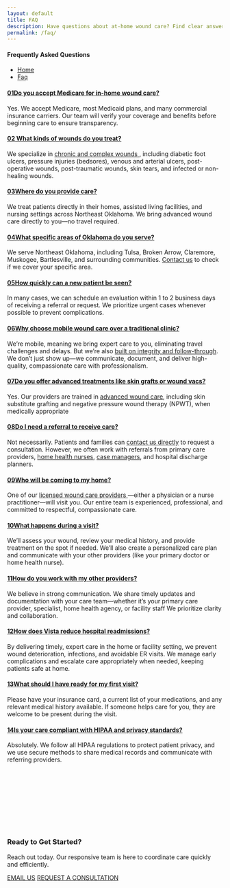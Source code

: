 ```yaml
---
layout: default
title: FAQ
description: Have questions about at-home wound care? Find clear answers on insurance, referrals, service areas, and what to expect from Vista Wound Specialists.
permalink: /faq/
---
```


<section
  class="breadcrumbs"
  style="
    background-image: url('{{ site.baseurl }}/assets/img/faq-top-image.png');
    background-size: cover;
    /* background-position: center; */
  "
>
  <div class="container">
    <div class="row">
      <!-- Breadcrumb-Content -->
      <div class="col-lg-6 offset-lg-3 col-12">
        <div class="breadcrumb-content">
          <h4>Frequently Asked Questions</h4>
          <ul class="breadcrumb-menu">
            <li>
              <a href="{{ site.baseurl }}/">Home</a
              ><i class="far fa-angle-double-right"></i>
            </li>
            <li><a href="#">Faq</a></li>
          </ul>
        </div>
      </div>
    </div>
  </div>
</section>
<!-- End Breadcrumbs -->

<!-- Faq Area -->
<section class="faq-area">
  <div class="container">
    <div class="faq-section-main">
      <div class="col-12 wow fadeInUp" data-wow-delay="0.2s">
        <!-- Faq Inner -->
        <div class="faq-inner">
          <div class="faq-content">
            <div class="panel-group" role="tablist">
              <div class="panel panel-default">
                <div class="faq-heading" id="FaqTitle1">
                  <h4 class="faq-title">
                    <a
                    class="collapsed"
                      data-bs-toggle="collapse"
                      data-parent="#accordion"
                      href="#faq1"
                      ><b>01</b>Do you accept Medicare for in-home wound
                      care?</a
                    >
                  </h4>
                </div>
                <div
                  id="faq1"
                 class="panel-collapse collapse"
                  role="tabpanel"
                  aria-labelledby="FaqTitle1"
                >
                  <div class="faq-body">
                    Yes. We accept Medicare, most Medicaid plans, and many
                    commercial insurance carriers. Our team will verify your
                    coverage and benefits before beginning care to ensure
                    transparency.
                  </div>
                </div>
              </div>
              <div class="panel panel-default">
                <div class="faq-heading" id="FaqTitle2">
                  <h4 class="faq-title">
                    <a
                      class="collapsed"
                      data-bs-toggle="collapse"
                      data-parent="#accordion"
                      href="#faq2"
                      ><b>02</b> What kinds of wounds do you treat?</a
                    >
                  </h4>
                </div>
                <div
                  id="faq2"
                  class="panel-collapse collapse"
                  role="tabpanel"
                  aria-labelledby="FaqTitle2"
                >
                  <div class="faq-body">
                    We specialize in
                    <a href="{{ site.baseurl }}/help/" class="about-links"
                      >chronic and complex wounds
                    </a>
                    , including diabetic foot ulcers, pressure injuries
                    (bedsores), venous and arterial ulcers, post-operative
                    wounds, post-traumatic wounds, skin tears, and infected or
                    non-healing wounds.
                  </div>
                </div>
              </div>
              <div class="panel panel-default">
                <div class="faq-heading" id="FaqTitle3">
                  <h4 class="faq-title">
                    <a
                      class="collapsed"
                      data-bs-toggle="collapse"
                      data-parent="#accordion"
                      href="#faq3"
                      ><b>03</b>Where do you provide care?</a
                    >
                  </h4>
                </div>
                <div
                  id="faq3"
                  class="panel-collapse collapse"
                  role="tabpanel"
                  aria-labelledby="FaqTitle3"
                >
                  <div class="faq-body">
                    We treat patients directly in their homes, assisted living
                    facilities, and nursing settings across Northeast
                    Oklahoma. We bring advanced wound care directly to you—no
                    travel required.
                  </div>
                </div>
              </div>
              <div class="panel panel-default">
                <div class="faq-heading" id="FaqTitle4">
                  <h4 class="faq-title">
                    <a
                      class="collapsed"
                      data-bs-toggle="collapse"
                      data-parent="#accordion"
                      href="#faq4"
                      ><b>04</b>What specific areas of Oklahoma do you serve?</a
                    >
                  </h4>
                </div>
                <div
                  id="faq4"
                  class="panel-collapse collapse"
                  role="tabpanel"
                  aria-labelledby="FaqTitle4"
                >
                  <div class="faq-body">
                    We serve Northeast Oklahoma, including Tulsa, Broken Arrow,
                    Claremore, Muskogee, Bartlesville, and surrounding
                    communities.
                    <a href="{{ site.baseurl }}/help/" class="about-links"
                      >Contact us</a
                    >
                    to check if we cover your specific area.
                  </div>
                </div>
              </div>
              <div class="panel panel-default">
                <div class="faq-heading" id="FaqTitle4">
                  <h4 class="faq-title">
                    <a
                      class="collapsed"
                      data-bs-toggle="collapse"
                      data-parent="#accordion"
                      href="#faq5"
                      ><b>05</b>How quickly can a new patient be seen?</a
                    >
                  </h4>
                </div>
                <div
                  id="faq5"
                  class="panel-collapse collapse"
                  role="tabpanel"
                  aria-labelledby="FaqTitle4"
                >
                  <div class="faq-body">
                    In many cases, we can schedule an evaluation within 1 to 2
                    business days of receiving a referral or request. We
                    prioritize urgent cases whenever possible to prevent
                    complications.
                  </div>
                </div>
              </div>
              <div class="panel panel-default">
                <div class="faq-heading" id="FaqTitle4">
                  <h4 class="faq-title">
                    <a
                      class="collapsed"
                      data-bs-toggle="collapse"
                      data-parent="#accordion"
                      href="#faq6"
                      ><b>06</b>Why choose mobile wound care over a traditional
                      clinic?</a
                    >
                  </h4>
                </div>
                <div
                  id="faq6"
                  class="panel-collapse collapse"
                  role="tabpanel"
                  aria-labelledby="FaqTitle4"
                >
                  <div class="faq-body">
                    We’re mobile, meaning we bring expert care to you,
                    eliminating travel challenges and delays. But we’re also
                    <a
                      href="{{ site.baseurl }}/our-approach/"
                      class="about-links"
                      >built on integrity and follow-through</a
                    >. We don’t just show up—we communicate, document, and
                    deliver high-quality, compassionate care with
                    professionalism.
                  </div>
                </div>
              </div>
              <div class="panel panel-default">
                <div class="faq-heading" id="FaqTitle4">
                  <h4 class="faq-title">
                    <a
                      class="collapsed"
                      data-bs-toggle="collapse"
                      data-parent="#accordion"
                      href="#faq7"
                      ><b>07</b>Do you offer advanced treatments like skin
                      grafts or wound vacs?</a
                    >
                  </h4>
                </div>
                <div
                  id="faq7"
                  class="panel-collapse collapse"
                  role="tabpanel"
                  aria-labelledby="FaqTitle4"
                >
                  <div class="faq-body">
                  Yes. Our providers are trained in 
                  <a href="{{ site.baseurl }}/help/" class="about-links"
                      >advanced wound care</a
                    >, including skin substitute grafting and negative pressure wound therapy (NPWT), when medically appropriate
                  </div>
                </div>
              </div>
              <div class="panel panel-default">
                <div class="faq-heading" id="FaqTitle4">
                  <h4 class="faq-title">
                    <a
                      class="collapsed"
                      data-bs-toggle="collapse"
                      data-parent="#accordion"
                      href="#faq8"
                      ><b>08</b>Do I need a referral to receive care?</a
                    >
                  </h4>
                </div>
                <div
                  id="faq8"
                  class="panel-collapse collapse"
                  role="tabpanel"
                  aria-labelledby="FaqTitle4"
                >
                  <div class="faq-body">
                    Not necessarily. Patients and families can
                    <a href="{{ site.baseurl }}/contact-us/" class="about-links"
                      >contact us directly</a
                    >
                    to request a consultation. However, we often work with
                    referrals from primary care providers, <a
                      href="{{ site.baseurl }}/blog/nurses/"
                      class="about-links"
                      >home health nurses</a
                    >,
                    <a href="{{ site.baseurl }}/blog/case-managers/" class="about-links"
                      >case managers</a
                    >, and hospital discharge planners.
                  </div>
                </div>
              </div>
              <div class="panel panel-default">
                <div class="faq-heading" id="FaqTitle4">
                  <h4 class="faq-title">
                    <a
                      class="collapsed"
                      data-bs-toggle="collapse"
                      data-parent="#accordion"
                      href="#faq9"
                      ><b>09</b>Who will be coming to my home?</a
                    >
                  </h4>
                </div>
                <div
                  id="faq9"
                  class="panel-collapse collapse"
                  role="tabpanel"
                  aria-labelledby="FaqTitle4"
                >
                  <div class="faq-body">
                    One of our
                    <a
                      href="{{ site.baseurl }}/our-approach/"
                      class="about-links"
                      >licensed wound care providers </a
                    >—either a physician or a nurse practitioner—will visit you.
                    Our entire team is experienced, professional, and committed
                    to respectful, compassionate care.
                  </div>
                </div>
              </div>
              <div class="panel panel-default">
                <div class="faq-heading" id="FaqTitle4">
                  <h4 class="faq-title">
                    <a
                      class="collapsed"
                      data-bs-toggle="collapse"
                      data-parent="#accordion"
                      href="#faq10"
                      ><b>10</b>What happens during a visit?
                    </a>
                  </h4>
                </div>
                <div
                  id="faq10"
                  class="panel-collapse collapse"
                  role="tabpanel"
                  aria-labelledby="FaqTitle4"
                >
                  <div class="faq-body">
                    We’ll assess your wound, review your medical history, and
                    provide treatment on the spot if needed. We’ll also create a
                    personalized care plan and communicate with your other
                    providers (like your primary doctor or home health nurse).
                  </div>
                </div>
              </div>
              <div class="panel panel-default">
                <div class="faq-heading" id="FaqTitle4">
                  <h4 class="faq-title">
                    <a
                      class="collapsed"
                      data-bs-toggle="collapse"
                      data-parent="#accordion"
                      href="#faq11"
                      ><b>11</b>How do you work with my other providers?</a
                    >
                  </h4>
                </div>
                <div
                  id="faq11"
                  class="panel-collapse collapse"
                  role="tabpanel"
                  aria-labelledby="FaqTitle4"
                >
                  <div class="faq-body">
                    We believe in strong communication. We share timely updates
                    and documentation with your care team—whether it’s your
                    primary care provider, specialist, home health agency, or facility staff
                    We prioritize clarity and collaboration.
                  </div>
                </div>
              </div>
              <div class="panel panel-default">
                <div class="faq-heading" id="FaqTitle4">
                  <h4 class="faq-title">
                    <a
                      class="collapsed"
                      data-bs-toggle="collapse"
                      data-parent="#accordion"
                      href="#faq12"
                      ><b>12</b>How does Vista reduce hospital readmissions?</a
                    >
                  </h4>
                </div>
                <div
                  id="faq12"
                  class="panel-collapse collapse"
                  role="tabpanel"
                  aria-labelledby="FaqTitle4"
                >
                  <div class="faq-body">
                    By delivering timely, expert care in the home or facility
                    setting, we prevent wound deterioration, infections, and
                    avoidable ER visits. We manage early complications and
                    escalate care appropriately when needed, keeping patients
                    safe at home.
                  </div>
                </div>
              </div>
              <div class="panel panel-default">
                <div class="faq-heading" id="FaqTitle4">
                  <h4 class="faq-title">
                    <a
                      class="collapsed"
                      data-bs-toggle="collapse"
                      data-parent="#accordion"
                      href="#faq13"
                      ><b>13</b>What should I have ready for my first visit?</a
                    >
                  </h4>
                </div>
                <div
                  id="faq13"
                  class="panel-collapse collapse"
                  role="tabpanel"
                  aria-labelledby="FaqTitle4"
                >
                  <div class="faq-body">
                    Please have your insurance card, a current list of your
                    medications, and any relevant medical history available. If
                    someone helps care for you, they are welcome to be present
                    during the visit.
                  </div>
                </div>
              </div>
              <div class="panel panel-default">
                <div class="faq-heading" id="FaqTitle4">
                  <h4 class="faq-title">
                    <a
                      class="collapsed"
                      data-bs-toggle="collapse"
                      data-parent="#accordion"
                      href="#faq14"
                      ><b>14</b>Is your care compliant with HIPAA and privacy
                      standards?</a
                    >
                  </h4>
                </div>
                <div
                  id="faq14"
                  class="panel-collapse collapse"
                  role="tabpanel"
                  aria-labelledby="FaqTitle4"
                >
                  <div class="faq-body">
                    Absolutely. We follow all HIPAA regulations to protect
                    patient privacy, and we use secure methods to share medical
                    records and communicate with referring providers.
                  </div>
                </div>
              </div>
            </div>
          </div>
        </div>
      </div>
    </div>
  </div>
</section>

<section
  class="news-letter-area newsletter-bg"
  style="background-image: url('{{ site.baseurl }}/assets/img/ready-to-started.png'); padding: 150px 0; background-size: cover; background-position: center; background-repeat: no-repeat;"
>
  <div class="container">
    <div class="row align-items-center">
      <div class="col-lg-6 col-12 wow fadeInLeft" data-wow-delay="0.1s">
        <div class="news-letter-content">
          <h3>Ready to Get Started?</h3>
          <p>
            Reach out today. Our responsive team is here to coordinate care
            quickly and efficiently.
          </p>
        </div>
      </div>
      <div class="col-lg-6 col-12 wow fadeInRight" data-wow-delay="0.2s">
        <div
          class="hero-button d-flex gap-3 justify-content-lg-end justify-content-center mt-3 mt-lg-0"
        >
          <a href="mailto:contact@vistawound.com" class="theme-btn">EMAIL US</a>
          <a href="#" class="theme-btn">REQUEST A CONSULTATION</a>
        </div>
      </div>
    </div>
  </div>
</section>

